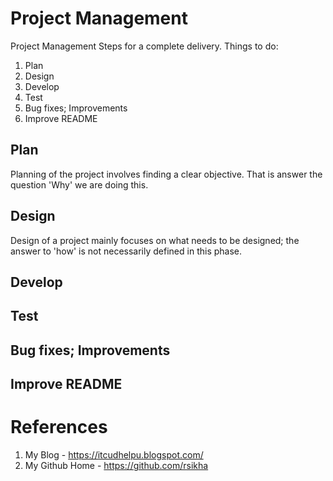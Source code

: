 # Project Management
Project Management Steps for a complete delivery.
Things to do:
1. Plan
2. Design
3. Develop
4. Test
5. Bug fixes; Improvements
6. Improve README

## Plan
Planning of the project involves finding a clear objective. That is answer the question 'Why' we are doing this.

## Design
Design of a project mainly focuses on what needs to be designed; the answer to 'how' is not necessarily defined
in this phase.

## Develop

## Test

## Bug fixes; Improvements

## Improve README

# References
1. My Blog - https://itcudhelpu.blogspot.com/
2. My Github Home - https://github.com/rsikha
